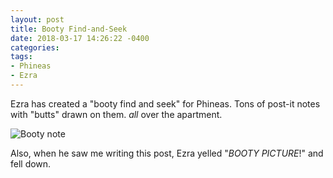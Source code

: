 ```yaml
---
layout: post
title: Booty Find-and-Seek
date: 2018-03-17 14:26:22 -0400
categories:
tags:
- Phineas
- Ezra
---
```


Ezra has created a "booty find and seek" for Phineas. Tons of post-it notes with "butts" drawn on them. _all_ over the apartment.

![Booty note]({{site.baseurl}}/img/booty.jpg "Small note with a drawing of a butt")

Also, when he saw me writing this post, Ezra yelled "_BOOTY PICTURE_!" and fell down.
